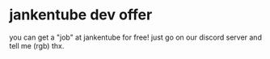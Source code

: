 # jankentube dev offer

you can get a "job" at jankentube for free!
just go on our discord server and tell me (rgb) thx.